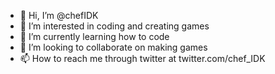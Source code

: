 - 👋 Hi, I’m @chefIDK
- 👀 I’m interested in coding and creating games
- 🌱 I’m currently learning how to code
- 💞️ I’m looking to collaborate on making games
- 📫 How to reach me through twitter at twitter.com/chef_IDK

<!---
chefIDK/chefIDK is a ✨ special ✨ repository because its `ABOUTME.md` (this file) appears on your GitHub profile.
You can click the Preview link to take a look at your changes.
--->
